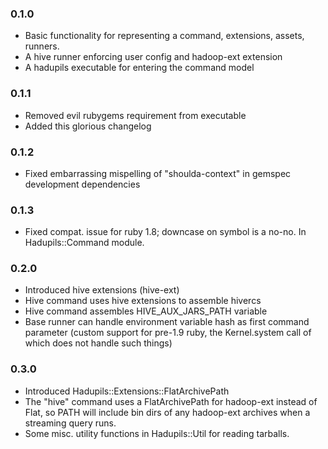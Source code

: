
### 0.1.0

* Basic functionality for representing a command, extensions,
  assets, runners.
* A hive runner enforcing user config and hadoop-ext extension
* A hadupils executable for entering the command model

### 0.1.1

* Removed evil rubygems requirement from executable
* Added this glorious changelog

### 0.1.2

* Fixed embarrassing mispelling of "shoulda-context" in gemspec
  development dependencies

### 0.1.3

* Fixed compat. issue for ruby 1.8; downcase on symbol is a no-no.
  In Hadupils::Command module.

### 0.2.0

* Introduced hive extensions (hive-ext)
* Hive command uses hive extensions to assemble hivercs
* Hive command assembles HIVE_AUX_JARS_PATH variable
* Base runner can handle environment variable hash as first command
  parameter (custom support for pre-1.9 ruby, the Kernel.system call
  of which does not handle such things)

### 0.3.0

* Introduced Hadupils::Extensions::FlatArchivePath
* The "hive" command uses a FlatArchivePath for hadoop-ext instead
  of Flat, so PATH will include bin dirs of any hadoop-ext archives
  when a streaming query runs.
* Some misc. utility functions in Hadupils::Util for reading tarballs.

